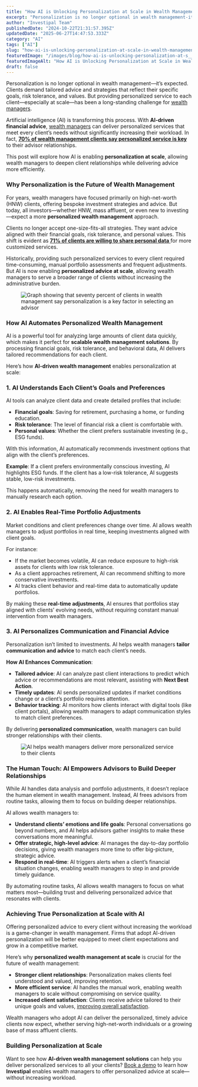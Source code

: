 ```yaml
---
title: "How AI is Unlocking Personalization at Scale in Wealth Management"
excerpt: "Personalization is no longer optional in wealth management-it’s expected. Clients demand tailored advice and strategies that reflect their specific goals, risk tolerance, and values."
author: "Investipal Team"
publishedDate: "2024-10-22T21:31:57.395Z"
updatedDate: "2025-06-27T14:47:53.333Z"
category: "AI"
tags: ["AI"]
slug: "how-ai-is-unlocking-personalization-at-scale-in-wealth-management"
featuredImage: "/images/blog/how-ai-is-unlocking-personalization-at-s__671819bc2834a84d9715f750_How_20AI_20is_20Unlocking.png"
featuredImageAlt: "How AI is Unlocking Personalization at Scale in Wealth Management"
draft: false
---
```

<p id="">Personalization is no longer optional in wealth management—it’s expected. Clients demand tailored advice and strategies that reflect their specific goals, risk tolerance, and values. But providing personalized service to each client—especially at scale—has been a long-standing challenge for <a href="/segments/wealth-managers">wealth managers</a>.</p><p id="">Artificial intelligence (AI) is transforming this process. With <strong id="">AI-driven financial advice</strong>, <a href="/segments/wealth-managers">wealth managers</a> can deliver personalized services that meet every client’s needs without significantly increasing their workload. In fact, <a rel="noopener noreferrer" target="_blank" href="https://www.envestnet.com/wealth-management/how-scale-growth-2024" id=""><strong id="">70% of wealth management clients say personalized service is key</strong></a> to their advisor relationships.</p><p id="">This post will explore how AI is enabling <strong id="">personalization at scale</strong>, allowing wealth managers to deepen client relationships while delivering advice more efficiently.</p><h3 id=""><strong id="">Why Personalization is the Future of Wealth Management</strong></h3><p id="">For years, wealth managers have focused primarily on high-net-worth (HNW) clients, offering bespoke investment strategies and advice. But today, all investors—whether HNW, mass affluent, or even new to investing—expect a more <strong id="">personalized wealth management</strong> approach.</p><p id="">Clients no longer accept one-size-fits-all strategies. They want advice aligned with their financial goals, risk tolerance, and personal values. This shift is evident as <a rel="noopener noreferrer" target="_blank" href="https://www.synpulse.com/en/insights/crm-in-wealth-management-part-1-the-importance-of-bespoke-customer-experience" id=""><strong id="">71% of clients are willing to share personal data</strong> </a>for more customized services.</p><p id="">Historically, providing such personalized services to every client required time-consuming, manual portfolio assessments and frequent adjustments. But AI is now enabling <strong id="">personalized advice at scale</strong>, allowing wealth managers to serve a broader range of clients without increasing the administrative burden.</p><figure id="" class="w-richtext-figure-type-image w-richtext-align-fullwidth" data-rt-type="image" data-rt-align="fullwidth"><div id=""><img src="/images/blog/how-ai-is-unlocking-personalization-at-s__671819cd69db40c1e989474f_6718188762c3c3b344de6b14_.png" loading="lazy" alt="Graph showing that seventy percent of clients in wealth management say personalization is a key factor in selecting an advisor" width="auto" height="auto" id=""></div></figure><h3 id=""><strong id="">How AI Automates Personalized Wealth Management</strong></h3><p id="">AI is a powerful tool for analyzing large amounts of client data quickly, which makes it perfect for <strong id="">scalable wealth management solutions</strong>. By processing financial goals, risk tolerance, and behavioral data, AI delivers tailored recommendations for each client.</p><p id="">Here’s how <strong id="">AI-driven wealth management</strong> enables personalization at scale:</p><h3 id=""><strong id="">1. AI Understands Each Client’s Goals and Preferences</strong></h3><p id="">AI tools can analyze client data and create detailed profiles that include:</p><ul id=""><li id=""><strong id="">Financial goals</strong>: Saving for retirement, purchasing a home, or funding education.</li><li id=""><strong id="">Risk tolerance</strong>: The level of financial risk a client is comfortable with.</li><li id=""><strong id="">Personal values</strong>: Whether the client prefers sustainable investing (e.g., ESG funds).</li></ul><p id="">With this information, AI automatically recommends investment options that align with the client’s preferences.</p><p id=""><strong id="">Example</strong>: If a client prefers environmentally conscious investing, AI highlights ESG funds. If the client has a low-risk tolerance, AI suggests stable, low-risk investments.</p><p id="">This happens automatically, removing the need for wealth managers to manually research each option.</p><h3 id=""><strong id="">2. AI Enables Real-Time Portfolio Adjustments</strong></h3><p id="">Market conditions and client preferences change over time. AI allows wealth managers to adjust portfolios in real time, keeping investments aligned with client goals.</p><p id="">For instance:</p><ul id=""><li id="">If the market becomes volatile, AI can reduce exposure to high-risk assets for clients with low risk tolerance.</li><li id="">As a client approaches retirement, AI can recommend shifting to more conservative investments.</li><li id="">AI tracks client behavior and real-time data to automatically update portfolios.</li></ul><p id="">By making these <strong id="">real-time adjustments</strong>, AI ensures that portfolios stay aligned with clients’ evolving needs, without requiring constant manual intervention from wealth managers.</p><h3 id=""><strong id="">3. AI Personalizes Communication and Financial Advice</strong></h3><p id="">Personalization isn’t limited to investments. AI helps wealth managers <strong id="">tailor communication and advice</strong> to match each client’s needs.</p><p id=""><strong id="">How AI Enhances Communication</strong>:</p><ul id=""><li id=""><strong id="">Tailored advice</strong>: AI can analyze past client interactions to predict which advice or recommendations are most relevant, assisting with <strong id="">Next Best Action</strong>.</li><li id=""><strong id="">Timely updates</strong>: AI sends personalized updates if market conditions change or a client’s portfolio requires attention.</li><li id=""><strong id="">Behavior tracking</strong>: AI monitors how clients interact with digital tools (like client portals), allowing wealth managers to adapt communication styles to match client preferences.</li></ul><p id="">By delivering <strong id="">personalized communication</strong>, wealth managers can build stronger relationships with their clients.</p><figure id="" class="w-richtext-figure-type-image w-richtext-align-fullwidth" style="max-width:2240px" data-rt-type="image" data-rt-align="fullwidth" data-rt-max-width="2240px"><div id=""><img src="/images/blog/how-ai-is-unlocking-personalization-at-s__671819cd69db40c1e9894755_6718188f2ae4e155471ff576_.png" loading="lazy" alt="AI helps wealth managers deliver more personalized service to their clients" width="auto" height="auto" id=""></div></figure><h3 id=""><strong id="">The Human Touch: AI Empowers Advisors to Build Deeper Relationships</strong></h3><p id="">While AI handles data analysis and portfolio adjustments, it doesn’t replace the human element in wealth management. Instead, AI frees advisors from routine tasks, allowing them to focus on building deeper relationships.</p><p id="">AI allows wealth managers to:</p><ul id=""><li id=""><strong id="">Understand clients’ emotions and life goals</strong>: Personal conversations go beyond numbers, and AI helps advisors gather insights to make these conversations more meaningful.</li><li id=""><strong id="">Offer strategic, high-level advice</strong>: AI manages the day-to-day portfolio decisions, giving wealth managers more time to offer big-picture, strategic advice.</li><li id=""><strong id="">Respond in real-time</strong>: AI triggers alerts when a client’s financial situation changes, enabling wealth managers to step in and provide timely guidance.</li></ul><p id="">By automating routine tasks, AI allows wealth managers to focus on what matters most—building trust and delivering personalized advice that resonates with clients.</p><h3 id=""><strong id="">Achieving True Personalization at Scale with AI</strong></h3><p id="">Offering personalized advice to every client without increasing the workload is a game-changer in wealth management. Firms that adopt AI-driven personalization will be better equipped to meet client expectations and grow in a competitive market.</p><p id="">Here’s why <strong id="">personalized wealth management at scale</strong> is crucial for the future of wealth management:</p><ul id=""><li id=""><strong id="">Stronger client relationships</strong>: Personalization makes clients feel understood and valued, improving retention.</li><li id=""><strong id="">More efficient service</strong>: AI handles the manual work, enabling wealth managers to scale without compromising on service quality.</li><li id=""><strong id="">Increased client satisfaction</strong>: Clients receive advice tailored to their unique goals and values, <a rel="noopener noreferrer" target="_blank" href="https://scfsecurities.com/how-we-think/the-rising-necessity-of-personalized-wealth-management/" id="">improving overall satisfaction</a>.</li></ul><p id="">Wealth managers who adopt AI can deliver the personalized, timely advice clients now expect, whether serving high-net-worth individuals or a growing base of mass affluent clients.</p><h3 id=""><strong id="">Building Personalization at Scale</strong></h3><p id="">Want to see how <strong id="">AI-driven wealth management solutions</strong> can help you deliver personalized services to all your clients? <a href="/book-a-demo" id="">Book a demo</a> to learn how <strong id="">Investipal</strong> enables wealth managers to offer personalized advice at scale—without increasing workload.</p>